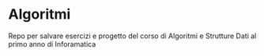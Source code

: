 # Algoritmi
Repo per salvare esercizi e progetto del corso di Algoritmi e Strutture Dati al primo anno di Inforamatica
